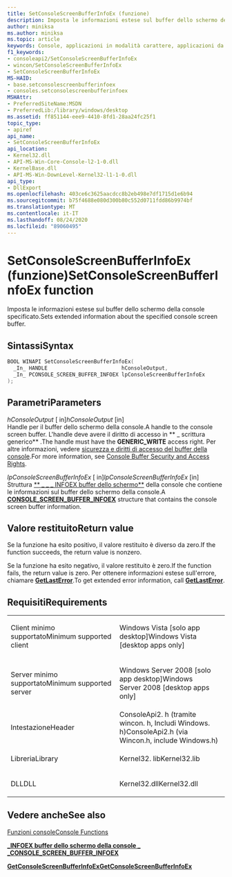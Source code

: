```yaml
---
title: SetConsoleScreenBufferInfoEx (funzione)
description: Imposta le informazioni estese sul buffer dello schermo della console specificato sul buffer specificato.
author: miniksa
ms.author: miniksa
ms.topic: article
keywords: Console, applicazioni in modalità carattere, applicazioni da riga di comando, applicazioni Terminal, API console
f1_keywords:
- consoleapi2/SetConsoleScreenBufferInfoEx
- wincon/SetConsoleScreenBufferInfoEx
- SetConsoleScreenBufferInfoEx
MS-HAID:
- base.setconsolescreenbufferinfoex
- consoles.setconsolescreenbufferinfoex
MSHAttr:
- PreferredSiteName:MSDN
- PreferredLib:/library/windows/desktop
ms.assetid: ff851144-eee9-4410-8fd1-28aa24fc25f1
topic_type:
- apiref
api_name:
- SetConsoleScreenBufferInfoEx
api_location:
- Kernel32.dll
- API-MS-Win-Core-Console-l2-1-0.dll
- KernelBase.dll
- API-MS-Win-DownLevel-Kernel32-l1-1-0.dll
api_type:
- DllExport
ms.openlocfilehash: 403ce6c3625aacdcc8b2eb498e7df1715d1e6b94
ms.sourcegitcommit: b75f4688e080d300b80c552d0711fdd86b9974bf
ms.translationtype: MT
ms.contentlocale: it-IT
ms.lasthandoff: 08/24/2020
ms.locfileid: "89060495"
---
```

# <a name="setconsolescreenbufferinfoex-function"></a><span data-ttu-id="0854b-104">SetConsoleScreenBufferInfoEx (funzione)</span><span class="sxs-lookup"><span data-stu-id="0854b-104">SetConsoleScreenBufferInfoEx function</span></span>


<span data-ttu-id="0854b-105">Imposta le informazioni estese sul buffer dello schermo della console specificato.</span><span class="sxs-lookup"><span data-stu-id="0854b-105">Sets extended information about the specified console screen buffer.</span></span>

<a name="syntax"></a><span data-ttu-id="0854b-106">Sintassi</span><span class="sxs-lookup"><span data-stu-id="0854b-106">Syntax</span></span>
------

```C
BOOL WINAPI SetConsoleScreenBufferInfoEx(
  _In_ HANDLE                        hConsoleOutput,
  _In_ PCONSOLE_SCREEN_BUFFER_INFOEX lpConsoleScreenBufferInfoEx
);
```

<a name="parameters"></a><span data-ttu-id="0854b-107">Parametri</span><span class="sxs-lookup"><span data-stu-id="0854b-107">Parameters</span></span>
----------

<span data-ttu-id="0854b-108">*hConsoleOutput* \[ in\]</span><span class="sxs-lookup"><span data-stu-id="0854b-108">*hConsoleOutput* \[in\]</span></span>  
<span data-ttu-id="0854b-109">Handle per il buffer dello schermo della console.</span><span class="sxs-lookup"><span data-stu-id="0854b-109">A handle to the console screen buffer.</span></span> <span data-ttu-id="0854b-110">L'handle deve avere il diritto di accesso in \*\* \_ scrittura generico\*\* .</span><span class="sxs-lookup"><span data-stu-id="0854b-110">The handle must have the **GENERIC\_WRITE** access right.</span></span> <span data-ttu-id="0854b-111">Per altre informazioni, vedere [sicurezza e diritti di accesso del buffer della console](console-buffer-security-and-access-rights.md).</span><span class="sxs-lookup"><span data-stu-id="0854b-111">For more information, see [Console Buffer Security and Access Rights](console-buffer-security-and-access-rights.md).</span></span>

<span data-ttu-id="0854b-112">*lpConsoleScreenBufferInfoEx* \[ in\]</span><span class="sxs-lookup"><span data-stu-id="0854b-112">*lpConsoleScreenBufferInfoEx* \[in\]</span></span>  
<span data-ttu-id="0854b-113">Struttura [\*\* \_ \_ \_ INFOEX buffer dello schermo\*\*](console-screen-buffer-infoex.md) della console che contiene le informazioni sul buffer dello schermo della console.</span><span class="sxs-lookup"><span data-stu-id="0854b-113">A [**CONSOLE\_SCREEN\_BUFFER\_INFOEX**](console-screen-buffer-infoex.md) structure that contains the console screen buffer information.</span></span>

<a name="return-value"></a><span data-ttu-id="0854b-114">Valore restituito</span><span class="sxs-lookup"><span data-stu-id="0854b-114">Return value</span></span>
------------

<span data-ttu-id="0854b-115">Se la funzione ha esito positivo, il valore restituito è diverso da zero.</span><span class="sxs-lookup"><span data-stu-id="0854b-115">If the function succeeds, the return value is nonzero.</span></span>

<span data-ttu-id="0854b-116">Se la funzione ha esito negativo, il valore restituito è zero.</span><span class="sxs-lookup"><span data-stu-id="0854b-116">If the function fails, the return value is zero.</span></span> <span data-ttu-id="0854b-117">Per ottenere informazioni estese sull'errore, chiamare [**GetLastError**](https://msdn.microsoft.com/library/windows/desktop/ms679360).</span><span class="sxs-lookup"><span data-stu-id="0854b-117">To get extended error information, call [**GetLastError**](https://msdn.microsoft.com/library/windows/desktop/ms679360).</span></span>

<a name="requirements"></a><span data-ttu-id="0854b-118">Requisiti</span><span class="sxs-lookup"><span data-stu-id="0854b-118">Requirements</span></span>
------------

<table>
<colgroup>
<col width="50%" />
<col width="50%" />
</colgroup>
<tbody>
<tr class="odd">
<td><p><span data-ttu-id="0854b-119">Client minimo supportato</span><span class="sxs-lookup"><span data-stu-id="0854b-119">Minimum supported client</span></span></p></td>
<td><p><span data-ttu-id="0854b-120">Windows Vista [solo app desktop]</span><span class="sxs-lookup"><span data-stu-id="0854b-120">Windows Vista [desktop apps only]</span></span></p></td>
</tr>
<tr class="even">
<td><p><span data-ttu-id="0854b-121">Server minimo supportato</span><span class="sxs-lookup"><span data-stu-id="0854b-121">Minimum supported server</span></span></p></td>
<td><p><span data-ttu-id="0854b-122">Windows Server 2008 [solo app desktop]</span><span class="sxs-lookup"><span data-stu-id="0854b-122">Windows Server 2008 [desktop apps only]</span></span></p></td>
</tr>
<tr class="odd">
<td><p><span data-ttu-id="0854b-123">Intestazione</span><span class="sxs-lookup"><span data-stu-id="0854b-123">Header</span></span></p></td>
<td><span data-ttu-id="0854b-124">ConsoleApi2. h (tramite wincon. h, Includi Windows. h)</span><span class="sxs-lookup"><span data-stu-id="0854b-124">ConsoleApi2.h (via Wincon.h, include Windows.h)</span></span></td>
</tr>
<tr class="even">
<td><p><span data-ttu-id="0854b-125">Libreria</span><span class="sxs-lookup"><span data-stu-id="0854b-125">Library</span></span></p></td>
<td><span data-ttu-id="0854b-126">Kernel32. lib</span><span class="sxs-lookup"><span data-stu-id="0854b-126">Kernel32.lib</span></span></td>
</tr>
<tr class="odd">
<td><p><span data-ttu-id="0854b-127">DLL</span><span class="sxs-lookup"><span data-stu-id="0854b-127">DLL</span></span></p></td>
<td><span data-ttu-id="0854b-128">Kernel32.dll</span><span class="sxs-lookup"><span data-stu-id="0854b-128">Kernel32.dll</span></span></td>
</tr>
<tr class="even">
</tr>
<tr class="odd">
</tr>
<tr class="even">
</tr>
</tbody>
</table>

## <a name="span-idsee_alsospansee-also"></a><span data-ttu-id="0854b-129"><span id="see_also"></span>Vedere anche</span><span class="sxs-lookup"><span data-stu-id="0854b-129"><span id="see_also"></span>See also</span></span>


[<span data-ttu-id="0854b-130">Funzioni console</span><span class="sxs-lookup"><span data-stu-id="0854b-130">Console Functions</span></span>](console-functions.md)

[<span data-ttu-id="0854b-131">**\_INFOEX buffer dello schermo della console \_ \_**</span><span class="sxs-lookup"><span data-stu-id="0854b-131">**CONSOLE\_SCREEN\_BUFFER\_INFOEX**</span></span>](console-screen-buffer-infoex.md)

[<span data-ttu-id="0854b-132">**GetConsoleScreenBufferInfoEx**</span><span class="sxs-lookup"><span data-stu-id="0854b-132">**GetConsoleScreenBufferInfoEx**</span></span>](getconsolescreenbufferinfoex.md)

 

 




